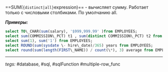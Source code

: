 ==SUM(`{distinct|all}`expression)== - вычисляет сумму. Работает только с числовыми столбиками. По умолчанию all.

***Примеры:***
```sql
select TO\_CHAR(sum(salary), '$999,999.99' )from EMPLOYEES;  
select sum(COMMISSION\_PCT) t1 , sum(distinct COMMISSION\_PCT) t2 from EMPLOYEES; \--null ignored  
select sum(1), sum('1') from EMPLOYEES;  
select ROUND(sum(sysdate \- hire\_date)/365) years from EMPLOYEES;  
select round(sum(length(FIRST\_NAME)) / count(\*), 3) average from EMPLOYEES;
```
---
*tegs:* #database, #sql, #sqlFunction #multiple-row_func 